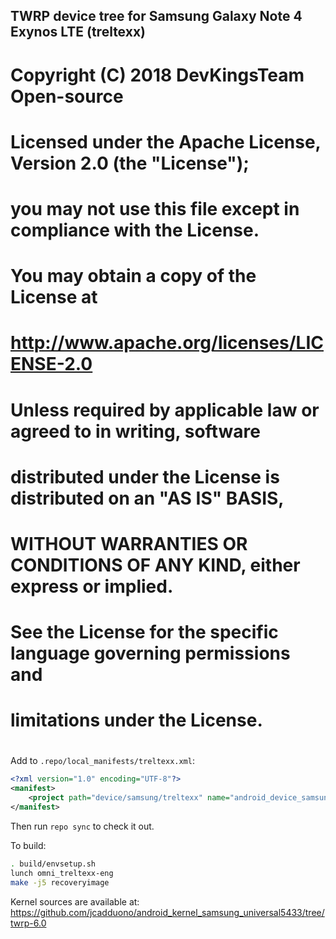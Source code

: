## TWRP device tree for Samsung Galaxy Note 4 Exynos LTE (treltexx)

#
# Copyright (C) 2018 DevKingsTeam Open-source
#
# Licensed under the Apache License, Version 2.0 (the "License");
# you may not use this file except in compliance with the License.
# You may obtain a copy of the License at
#
# http://www.apache.org/licenses/LICENSE-2.0
#
# Unless required by applicable law or agreed to in writing, software
# distributed under the License is distributed on an "AS IS" BASIS,
# WITHOUT WARRANTIES OR CONDITIONS OF ANY KIND, either express or implied.
# See the License for the specific language governing permissions and
# limitations under the License.
#

Add to `.repo/local_manifests/treltexx.xml`:

```xml
<?xml version="1.0" encoding="UTF-8"?>
<manifest>
	<project path="device/samsung/treltexx" name="android_device_samsung_treltexx" remote="TeamWin" revision="android-6.0" />
</manifest>
```

Then run `repo sync` to check it out.

To build:

```sh
. build/envsetup.sh
lunch omni_treltexx-eng
make -j5 recoveryimage
```

Kernel sources are available at: https://github.com/jcadduono/android_kernel_samsung_universal5433/tree/twrp-6.0
